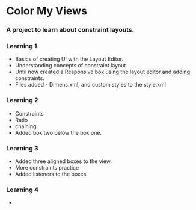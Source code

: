 # Color My Views

### A project to learn about constraint layouts.

### Learning 1
* Basics of creating UI with the Layout Editor.
* Understanding concepts of constraint layout.
* Until now created a Responsive box using the layout editor and adding constraints.
* Files added  - Dimens.xml, and custom styles to the style.xml

### Learning 2
* Constraints
* Ratio
* chaining
* Added box two below the box one.

### Learning 3
* Added three aligned boxes to the view.
* More constraints practice
* Added listeners to the boxes.

### Learning 4
* 